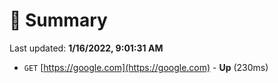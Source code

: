 # 📖 Summary
Last updated: **1/16/2022, 9:01:31 AM**

- `GET` [https://google.com](https://google.com) - **Up** (230ms)
